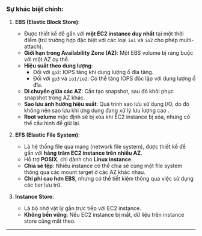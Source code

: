 

### Sự khác biệt chính:
1. **EBS (Elastic Block Store)**:
   - Được thiết kế để gắn với **một EC2 instance duy nhất** tại một thời điểm (trừ trường hợp đặc biệt với các loại `io1` và `io2` cho phép multi-attach).
   - **Giới hạn trong Availability Zone (AZ)**: Một EBS volume bị ràng buộc với một AZ cụ thể.
   - **Hiệu suất theo dung lượng**:
     - Đối với `gp2`: IOPS tăng khi dung lượng ổ đĩa tăng.
     - Đối với `gp3` và `io1/io2`: Có thể tăng IOPS độc lập với dung lượng ổ đĩa.
   - **Di chuyển giữa các AZ**: Cần tạo snapshot, sau đó khôi phục snapshot trong AZ khác.
   - **Sao lưu ảnh hưởng hiệu suất**: Quá trình sao lưu sử dụng I/O, do đó không nên sao lưu  khi ứng dụng đang xử lý lưu lượng cao .
   - **Root volume** mặc định sẽ bị xóa khi EC2 instance bị xóa, nhưng có thể cấu hình để giữ lại.

2. **EFS (Elastic File System)**:
   - Là hệ thống file qua mạng (network file system), được thiết kế để gắn với **hàng trăm EC2 instance trên nhiều AZ**.
   - Hỗ trợ **POSIX**, chỉ dành cho **Linux instance**.
   - **Chia sẻ tệp**: Nhiều instance có thể chia sẻ cùng một file system thông qua các mount target ở các AZ khác nhau.
   - **Chi phí cao hơn EBS**, nhưng có thể tiết kiệm thông qua việc sử dụng các tier lưu trữ.

3. **Instance Store**:
   - Là bộ nhớ vật lý gắn trực tiếp với EC2 instance.
   - **Không bền vững**: Nếu EC2 instance bị mất, dữ liệu trên instance store cũng mất theo.

---

